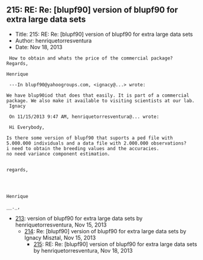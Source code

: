## 215: RE: Re: [blupf90] version of blupf90 for extra large data sets

- Title: 215: RE: Re: [blupf90] version of blupf90 for extra large data sets
- Author: henriquetorresventura
- Date: Nov 18, 2013

```
 How to obtain and whats the price of the commercial package?
Regards,

Henrique

 ---In blupf90@yahoogroups.com, <ignacy@...> wrote:

We have blup90iod that does that easily. It is part of a commercial package. We also make it available to visiting scientists at our lab.
 Ignacy

 On 11/15/2013 9:47 AM, henriquetorresventura@... wrote:
 
 Hi Everybody,

Is there some version of blupf90 that suports a ped file with 5.000.000 individuals and a data file with 2.000.000 observations?
i need to obtain the breeding values and the accuracies.
no need variance component estimation.


regards,




Henrique

__._,
```

- [213](0213.md): version of blupf90 for extra large data sets by henriquetorresventura, Nov 15, 2013
    - [214](0214.md): Re: [blupf90] version of blupf90 for extra large data sets by Ignacy Misztal, Nov 15, 2013
        - [215](0215.md): RE: Re: [blupf90] version of blupf90 for extra large data sets by henriquetorresventura, Nov 18, 2013
